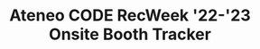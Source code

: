 ---
title: Ateneo CODE RecWeek '22-'23 Onsite Booth Tracker
redirect_to: https://docs.google.com/spreadsheets/d/1ywLyr4VYN2VXp1WDJFgMBgfiQ9X-T-ZBRitvQxrZl8g/edit?usp=sharing
redirect_from: 
  - /RW22BoothTracker
  - /rw22boothtracker
---